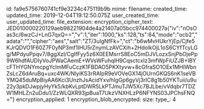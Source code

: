 id: fa9e5756760741cf9e3234c475119b9b
mime: 
filename: 
created_time: 
updated_time: 2019-12-04T19:12:50.075Z
user_created_time: 
user_updated_time: 
file_extension: 
encryption_cipher_text: JED010000220129aeb98221904de4a21407a05bcc974400027a{"iv":"nOsOas3c/6wzCJ+LnG7qxQ==","v":1,"iter":1000,"ks":128,"ts":64,"mode":"ocb2","adata":"","cipher":"aes","salt":"ZT/3ulgNfFk=","ct":"b6wMvHUkrYjEp/Cjfe5KJrQDVO1F60Z7F0yNP3mf1IHU5rZnymLzAVCXih+2HdolkOjL1oS6CYfTcyLGg/MPdyuPpqv7/8ggXzl/CgIfFyy5z6X0EEMsrrS8EoC5mDJVLozxSnjPbOjePp9W6hdfAUDIyVoJPWaCAemE+WVsWFuhqlH9CqsctcxIz3mfWpFiUZJB+IBYcFTHYGNYmcpgYclmMFuCczK1FBDAO5PKXtyvw+8cGfraSO1OEx1MHIWbnZsLcZ6dAruBq+uxc4WK/NlyiKS3rRAIpR9eVOVeGX14jOUrnGKQS6nK1seVBYMQ45duMpBiyAA6Kci3UnzhJsAcidYxv/hIgGp6gyVj3rlC8g1b50YKTuii/u9u22y3pkDJwpjyHyYk5/kbKvLptDWR5LkPTJmuTJW5Xc7BJLbe/vVdqbr7TDZW1MHLZn2uDdu1/ZzWLQXR93jpBuaT7UkzVNXHLzP6NFYNS03JPChsFNQ="}
encryption_applied: 1
encryption_blob_encrypted: 
size: 
type_: 4